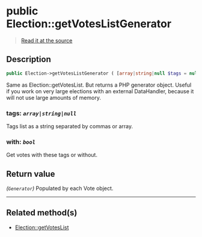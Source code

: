 # public Election::getVotesListGenerator

> [Read it at the source](https://github.com/julien-boudry/Condorcet/blob/master/src/ElectionProcess/VotesProcess.php#L145)

## Description    

```php
public Election->getVotesListGenerator ( [array|string|null $tags = null , bool $with = true] ): Generator
```

Same as Election::getVotesList. But returns a PHP generator object.
Useful if you work on very large elections with an external DataHandler, because it will not use large amounts of memory.
    

### **tags:** *`array|string|null`*   
Tags list as a string separated by commas or array.    


### **with:** *`bool`*   
Get votes with these tags or without.    


## Return value   

*(`Generator`)* Populated by each Vote object.


---------------------------------------

## Related method(s)      

* [Election::getVotesList](/Docs/api-reference/Election%20Class/Election--getVotesList.md)    

